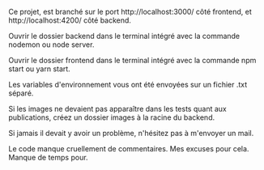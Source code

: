 Ce projet, est branché sur le port http://localhost:3000/ côté frontend, et http://localhost:4200/ côté backend.

Ouvrir le dossier backend dans le terminal intégré avec la commande nodemon ou node server.

Ouvrir le dossier frontend dans le terminal intégré avec la commande npm start ou yarn start.

Les variables d'environnement vous ont été envoyées sur un fichier .txt séparé.

Si les images ne devaient pas apparaître dans les tests quant aux publications, créez un dossier images à la racine du backend.

Si jamais il devait y avoir un problème, n'hésitez pas à m'envoyer un mail.

Le code manque cruellement de commentaires. Mes excuses pour cela. Manque de temps pour.
